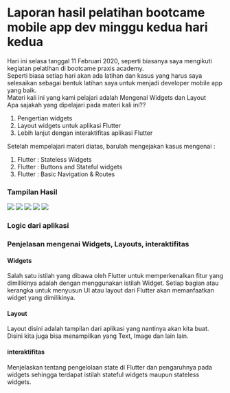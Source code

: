 <h1>Laporan hasil pelatihan bootcame mobile app dev minggu kedua hari kedua</h1>
    Hari ini selasa tanggal 11 Februari 2020, seperti biasanya saya mengikuti kegiatan pelatihan di bootcame praxis
    academy.<br>
    Seperti biasa setiap hari akan ada latihan dan kasus yang harus saya selesaikan sebagai bentuk latihan saya untuk
    menjadi developer mobile app yang baik.<br>
    Materi kali ini yang kami pelajari adalah Mengenal Widgets dan Layout<br>
    Apa sajakah yang dipelajari pada materi kali ini??<br>
    <ol>
        <li>Pengertian widgets</li>
        <li>Layout widgets untuk aplikasi Flutter</li>
        <li>Lebih lanjut dengan interaktifitas aplikasi Flutter</li>
    </ol>
    Setelah mempelajari materi diatas, barulah mengejakan kasus mengenai :
    <ol>
        <li>Flutter : Stateless Widgets</li>
        <li>Flutter : Buttons and Stateful widgets</li>
        <li>Flutter : Basic Navigation & Routes</li>
    </ol>
    <h3>Tampilan Hasil</h3>
    <img src="img/1.png" >
    <img src="img/2.png" >
    <img src="img/3.png" >
    <img src="img/4.png" >
    <img src="img/5.png" >
    <h3>Logic dari aplikasi</h3>
    <h3>Penjelasan mengenai Widgets, Layouts, interaktifitas</h3>
    <h4>Widgets</h4>
    Salah satu istilah yang dibawa oleh Flutter untuk memperkenalkan fitur yang dimilikinya adalah dengan menggunakan istilah Widget. Setiap bagian atau kerangka untuk menyusun UI atau layout dari Flutter akan memanfaatkan widget yang dimilikinya.
    <h4>Layout</h4>
    Layout disini adalah tampilan dari aplikasi yang nantinya akan kita buat. Disini kita juga bisa menampilkan yang Text, Image dan lain lain.
    <h4>interaktifitas</h4>
    Menjelaskan tentang pengelolaan state di Flutter dan pengaruhnya pada widgets sehingga terdapat istilah stateful widgets maupun stateless widgets.